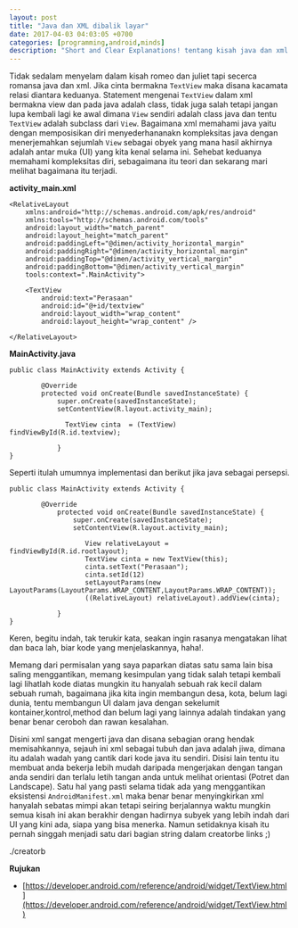 ```yaml
---
layout: post
title: "Java dan XML dibalik layar"
date: 2017-04-03 04:03:05 +0700
categories: [programming,android,minds]
description: "Short and Clear Explanations! tentang kisah java dan xml di balik layar"
---
```


Tidak sedalam menyelam dalam kisah romeo dan juliet tapi secerca romansa java dan xml. Jika cinta bermakna `TextView` maka disana kacamata relasi diantara keduanya. Statement mengenai `TextView` dalam xml bermakna view dan pada java adalah class, tidak juga salah tetapi jangan lupa kembali lagi ke awal dimana `View` sendiri adalah class java dan tentu `TextView` adalah subclass dari `View`. Bagaimana xml memahami java yaitu dengan memposisikan diri menyederhananakn kompleksitas java dengan menerjemahkan sejumlah `View` sebagai obyek yang mana hasil akhirnya adalah antar muka (UI) yang kita kenal selama ini. Sehebat keduanya memahami kompleksitas diri, sebagaimana itu teori dan sekarang mari melihat bagaimana itu terjadi.

**activity_main.xml**

```
<RelativeLayout 
    xmlns:android="http://schemas.android.com/apk/res/android"
    xmlns:tools="http://schemas.android.com/tools"
    android:layout_width="match_parent"
    android:layout_height="match_parent"
    android:paddingLeft="@dimen/activity_horizontal_margin"
    android:paddingRight="@dimen/activity_horizontal_margin"
    android:paddingTop="@dimen/activity_vertical_margin"
    android:paddingBottom="@dimen/activity_vertical_margin"
    tools:context=".MainActivity">

    <TextView 
        android:text="Perasaan"
        android:id="@+id/textview"
        android:layout_width="wrap_content"
        android:layout_height="wrap_content" />

</RelativeLayout>
```

**MainActivity.java**

```
public class MainActivity extends Activity {
    
        @Override
        protected void onCreate(Bundle savedInstanceState) {
            super.onCreate(savedInstanceState);
            setContentView(R.layout.activity_main);

              TextView cinta  = (TextView) findViewById(R.id.textview);
                                            
            }
}
```

Seperti itulah umumnya implementasi dan berikut jika java sebagai persepsi.

```
public class MainActivity extends Activity {
    
        @Override
            protected void onCreate(Bundle savedInstanceState) {
                super.onCreate(savedInstanceState);
                setContentView(R.layout.activity_main);

                   View relativeLayout = findViewById(R.id.rootlayout);
                   TextView cinta = new TextView(this);
                   cinta.setText("Perasaan");
                   cinta.setId(12)
                   setLayoutParams(new LayoutParams(LayoutParams.WRAP_CONTENT,LayoutParams.WRAP_CONTENT)); 
                   ((RelativeLayout) relativeLayout).addView(cinta);
                                                                    
            }
}
```

Keren, begitu indah, tak terukir kata, seakan ingin rasanya mengatakan lihat dan baca lah, biar kode yang menjelaskannya, haha!.

Memang dari permisalan yang saya paparkan diatas satu sama lain bisa saling menggantikan, memang kesimpulan yang tidak salah tetapi kembali lagi lihatlah kode diatas mungkin itu hanyalah sebuah rak kecil dalam sebuah rumah, bagaimana jika kita ingin membangun desa, kota, belum lagi dunia, tentu membangun UI dalam java dengan sekelumit kontainer,kontrol,method dan belum lagi yang lainnya adalah tindakan yang benar benar ceroboh dan rawan kesalahan.

Disini xml sangat mengerti java dan disana sebagian orang hendak memisahkannya, sejauh ini xml sebagai tubuh dan java adalah jiwa, dimana itu adalah wadah yang cantik dari kode java itu sendiri. Disisi lain tentu itu membuat anda bekerja lebih mudah daripada mengerjakan dengan tangan anda sendiri dan terlalu letih tangan anda untuk melihat orientasi (Potret dan Landscape). Satu hal yang pasti selama tidak ada yang menggantikan eksistensi `AndroidManifest.xml` maka benar benar menyingkirkan xml hanyalah sebatas mimpi akan tetapi seiring berjalannya waktu mungkin semua kisah ini akan berakhir dengan hadirnya subyek yang lebih indah dari UI yang kini ada, siapa yang bisa menerka. Namun setidaknya kisah itu pernah singgah menjadi satu dari bagian string dalam creatorbe links ;)

./creatorb

**Rujukan**
- [https://developer.android.com/reference/android/widget/TextView.html](https://developer.android.com/reference/android/widget/TextView.html)






